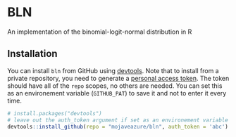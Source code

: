 # BLN

An implementation of the binomial-logit-normal distribution in R

## Installation

You can install `bln` from GitHub using [devtools](https://www.rstudio.com/products/rpackages/devtools/). Note that to install from a private repository, you need to generate a [personal access token](https://github.com/settings/tokens). The token should have all of the `repo` scopes, no others are needed. You can set this as an environement variable (`GITHUB_PAT`) to save it and not to enter it every time.

``` r
# install.packages("devtools")
# leave out the auth_token argument if set as an environement variable
devtools::install_github(repo = "mojaveazure/bln", auth_token = 'abc')
```
